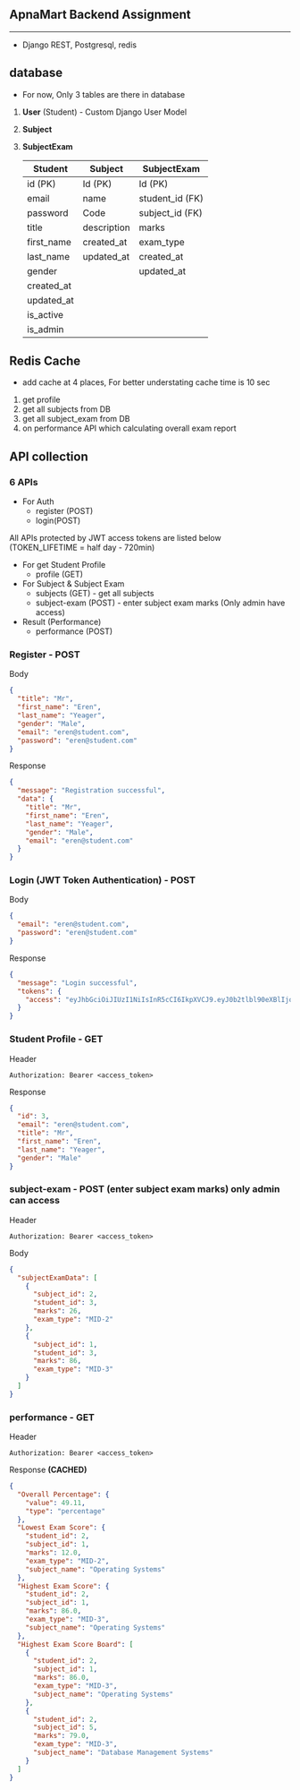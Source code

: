 ## ApnaMart Backend Assignment

---

- Django REST, Postgresql, redis

## database

- For now, Only 3 tables are there in database

1. **User** (Student) - Custom Django User Model
2. **Subject**
3. **SubjectExam**

   | Student    | Subject     | SubjectExam     |
   | ---------- | ----------- | --------------- |
   | id (PK)    | Id (PK)     | Id (PK)         |
   | email      | name        | student_id (FK) |
   | password   | Code        | subject_id (FK) |
   | title      | description | marks           |
   | first_name | created_at  | exam_type       |
   | last_name  | updated_at  | created_at      |
   | gender     |             | updated_at      |
   | created_at |             |                 |
   | updated_at |             |                 |
   | is_active  |             |                 |
   | is_admin   |             |                 |

## Redis Cache

- add cache at 4 places, For better understating cache time is 10 sec

1. get profile
2. get all subjects from DB
3. get all subject_exam from DB
4. on performance API which calculating overall exam report

## API collection

### 6 APIs

- For Auth
  - register (POST)
  - login(POST)

All APIs protected by JWT access tokens are listed below (TOKEN_LIFETIME = half day - 720min)

- For get Student Profile
  - profile (GET)
- For Subject & Subject Exam
  - subjects (GET) - get all subjects
  - subject-exam (POST) - enter subject exam marks (Only admin have access)
- Result (Performance)
  - performance (POST)

### Register - POST

Body

```json
{
  "title": "Mr",
  "first_name": "Eren",
  "last_name": "Yeager",
  "gender": "Male",
  "email": "eren@student.com",
  "password": "eren@student.com"
}
```

Response

```json
{
  "message": "Registration successful",
  "data": {
    "title": "Mr",
    "first_name": "Eren",
    "last_name": "Yeager",
    "gender": "Male",
    "email": "eren@student.com"
  }
}
```

### Login (JWT Token Authentication) - POST

Body

```json
{
  "email": "eren@student.com",
  "password": "eren@student.com"
}
```

Response

```json
{
  "message": "Login successful",
  "tokens": {
    "access": "eyJhbGciOiJIUzI1NiIsInR5cCI6IkpXVCJ9.eyJ0b2tlbl90eXBlIjoiYWNjZXNzIiwiZXhwIjoxNjc4MDc3NjExLCJpYXQiOjE2NzgwMzQ0MTEsImp0aSI6IjM5NjcxMTE5YjM4NDRhODc4NGEyNDQ1OWY2MTBjNzRmIiwidXNlcl9pZCI6M30.MPHI4feetL9Mk61fJqlmDYYr9SDFTRyO_I46xg-gBfE"
  }
}
```

### Student Profile - GET

Header

```header
Authorization: Bearer <access_token>
```

Response

```json
{
  "id": 3,
  "email": "eren@student.com",
  "title": "Mr",
  "first_name": "Eren",
  "last_name": "Yeager",
  "gender": "Male"
}
```

### subject-exam - POST (enter subject exam marks) only admin can access

Header

```header
Authorization: Bearer <access_token>
```

Body

```json
{
  "subjectExamData": [
    {
      "subject_id": 2,
      "student_id": 3,
      "marks": 26,
      "exam_type": "MID-2"
    },
    {
      "subject_id": 1,
      "student_id": 3,
      "marks": 86,
      "exam_type": "MID-3"
    }
  ]
}
```

### performance - GET

Header

```header
Authorization: Bearer <access_token>
```

Response **(CACHED)**

```json
{
  "Overall Percentage": {
    "value": 49.11,
    "type": "percentage"
  },
  "Lowest Exam Score": {
    "student_id": 2,
    "subject_id": 1,
    "marks": 12.0,
    "exam_type": "MID-2",
    "subject_name": "Operating Systems"
  },
  "Highest Exam Score": {
    "student_id": 2,
    "subject_id": 1,
    "marks": 86.0,
    "exam_type": "MID-3",
    "subject_name": "Operating Systems"
  },
  "Highest Exam Score Board": [
    {
      "student_id": 2,
      "subject_id": 1,
      "marks": 86.0,
      "exam_type": "MID-3",
      "subject_name": "Operating Systems"
    },
    {
      "student_id": 2,
      "subject_id": 5,
      "marks": 79.0,
      "exam_type": "MID-3",
      "subject_name": "Database Management Systems"
    }
  ]
}
```
